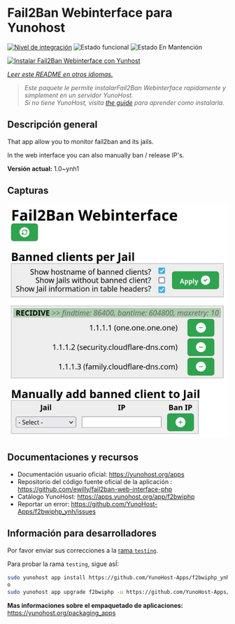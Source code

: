 <!--
Este archivo README esta generado automaticamente<https://github.com/YunoHost/apps/tree/master/tools/readme_generator>
No se debe editar a mano.
-->

# Fail2Ban Webinterface para Yunohost

[![Nivel de integración](https://dash.yunohost.org/integration/f2bwiphp.svg)](https://ci-apps.yunohost.org/ci/apps/f2bwiphp/) ![Estado funcional](https://ci-apps.yunohost.org/ci/badges/f2bwiphp.status.svg) ![Estado En Mantención](https://ci-apps.yunohost.org/ci/badges/f2bwiphp.maintain.svg)

[![Instalar Fail2Ban Webinterface con Yunhost](https://install-app.yunohost.org/install-with-yunohost.svg)](https://install-app.yunohost.org/?app=f2bwiphp)

*[Leer este README en otros idiomas.](./ALL_README.md)*

> *Este paquete le permite instalarFail2Ban Webinterface rapidamente y simplement en un servidor YunoHost.*  
> *Si no tiene YunoHost, visita [the guide](https://yunohost.org/install) para aprender como instalarla.*

## Descripción general

That app allow you to monitor fail2ban and its jails.

In the web interface you can also manually ban / release IP's.


**Versión actual:** 1.0~ynh1

## Capturas

![Captura de Fail2Ban Webinterface](./doc/screenshots/screenshot.jpg)

## Documentaciones y recursos

- Documentación usuario oficial: <https://yunohost.org/apps>
- Repositorio del código fuente oficial de la aplicación : <https://github.com/ewilly/fail2ban-web-interface-php>
- Catálogo YunoHost: <https://apps.yunohost.org/app/f2bwiphp>
- Reportar un error: <https://github.com/YunoHost-Apps/f2bwiphp_ynh/issues>

## Información para desarrolladores

Por favor enviar sus correcciones a la [rama `testing`](https://github.com/YunoHost-Apps/f2bwiphp_ynh/tree/testing).

Para probar la rama `testing`, sigue asÍ:

```bash
sudo yunohost app install https://github.com/YunoHost-Apps/f2bwiphp_ynh/tree/testing --debug
o
sudo yunohost app upgrade f2bwiphp -u https://github.com/YunoHost-Apps/f2bwiphp_ynh/tree/testing --debug
```

**Mas informaciones sobre el empaquetado de aplicaciones:** <https://yunohost.org/packaging_apps>
